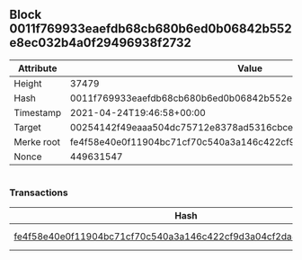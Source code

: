 ## Block 0011f769933eaefdb68cb680b6ed0b06842b552e8ec032b4a0f29496938f2732

Attribute | Value
--- | ---
Height | 37479
Hash | 0011f769933eaefdb68cb680b6ed0b06842b552e8ec032b4a0f29496938f2732
Timestamp | 2021-04-24T19:46:58+00:00
Target | 00254142f49eaaa504dc75712e8378ad5316cbcead634704b3734b6271167cc4
Merke root | fe4f58e40e0f11904bc71cf70c540a3a146c422cf9d3a04cf2da868688f5e21b
Nonce | 449631547

```

```

### Transactions

Hash | Amount
--- | ---
[fe4f58e40e0f11904bc71cf70c540a3a146c422cf9d3a04cf2da868688f5e21b](fe4f58e40e0f11904bc71cf70c540a3a146c422cf9d3a04cf2da868688f5e21b.md) | 10.00000000 SKEPTI 
